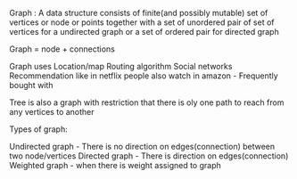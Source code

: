 Graph : A data structure consists of finite(and possibly mutable) set of vertices or node or points together with a set of unordered
pair of set of vertices for a undirected graph or a set of ordered pair for directed graph

Graph = node + connections

Graph uses
Location/map
Routing algorithm
Social networks
Recommendation like in netflix people also watch in amazon - Frequently bought with

Tree is also a graph with restriction that there is oly one path to reach from any vertices to another

Types of graph:

Undirected graph - There is no direction on edges(connection) between two node/vertices
Directed graph - There is direction on edges(connection)
Weighted graph -  when there is weight assigned to graph
